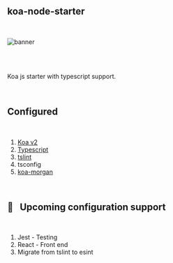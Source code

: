 ## koa-node-starter

<br/>

![banner](https://cdn.jsdelivr.net/gh/skarthikeyan96/node-koa-starter/banner.png)

<br/>

<br/>

Koa js starter with typescript support.

<br/>

## Configured

<br/>

1. [Koa v2](https://github.com/koajs/koa)
2. [Typescript](https://github.com/microsoft/TypeScript)
3. [tslint](https://github.com/palantir/tslint)
4. tsconfig
5. [koa-morgan](https://github.com/koa-modules/morgan) 

<br/>

##  📅  &nbsp; Upcoming configuration support

<br/>

1. Jest - Testing
2. React - Front end
3. Migrate from tslint to esint
